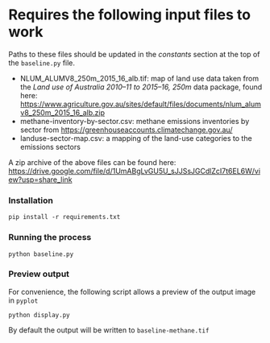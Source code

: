 # Requires the following input files to work
Paths to these files should be updated in the *constants* section at the top of the `baseline.py` file.

* NLUM_ALUMV8_250m_2015_16_alb.tif: map of land use data taken from the *Land use of Australia 2010–11 to 2015–16, 250m* data package, found here: https://www.agriculture.gov.au/sites/default/files/documents/nlum_alumv8_250m_2015_16_alb.zip
* methane-inventory-by-sector.csv: methane emissions inventories by sector from https://greenhouseaccounts.climatechange.gov.au/
* landuse-sector-map.csv: a mapping of the land-use categories to the emissions sectors

A zip archive of the above files can be found here: https://drive.google.com/file/d/1UmABgLvGU5U_sJJSsJGCdlZcI7t6EL6W/view?usp=share_link

### Installation
```console 
pip install -r requirements.txt
```

### Running the process
```console
python baseline.py
```

### Preview output

For convenience, the following script allows a preview of the output image in `pyplot`  
```console
python display.py
```


By default the output will be written to `baseline-methane.tif`